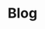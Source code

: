---
title: Blog
layout: posts
permalink: /blog/
author_profile: true
collection: posts
classes: wide
---